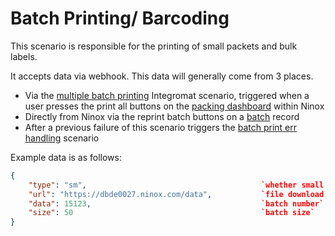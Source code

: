 # Batch Printing/ Barcoding

This scenario is responsible for the printing of small packets and bulk labels.

It accepts data via webhook. This data will generally come from 3 places.

- Via the [multiple batch printing](multipleBatchPrinting.md) Integromat scenario, triggered when a user presses the print all buttons on the [packing dashboard](../ninoxTables/packingDash.md) within Ninox
- Directly from Ninox via the reprint batch buttons on a [batch](../ninoxTables/batches.md) record
- After a previous failure of this scenario triggers the [batch print err handling](batchPrintErrHandling.md) scenario

Example data is as follows:

```json
{
    "type": "sm",                                       `whether small packet (sm) or bulk (bk)`
    "url": "https://dbde0027.ninox.com/data",           `file download url`
    "data": 15123,                                      `batch number`
    "size": 50                                          `batch size`
}
```
